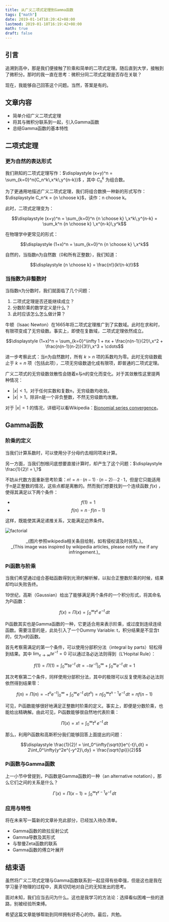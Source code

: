 ```yaml
---
title: 从广义二项式定理到Gamma函数
tags: ["math"]
date: 2019-01-14T18:20:42+08:00
lastmod: 2019-01-18T16:19:42+08:00
math: true
draft: false
---
```


## 引言

追溯到高中，那是我们便接触了阶乘和简单的二项式定理。随后直到大学，接触到了微积分。那时的我一直在思考：微积分同二项式定理是否存在关联？

现在，我能够自己回答这个问题。当然，答案是有的。

## 文章内容

* 简单介绍广义二项式定理
* 将其与微积分联系到一起，引入Gamma函数
* 总结Gamma函数的基本特性

## 二项式定理

### 更为自然的表达形式

我们熟知的二项式定理写作：$\displaystyle (x+y)^n = \sum_{k=0}^n{C_n^k\,x^k\,y^{n-k}}$ ，其中 $\displaystyle C_n^k$ 为组合数。

为了更通用地描述广义二项式定理，我们将组合数换一种新的形式写作：$\displaystyle C_n^k = {n \choose k}$，读作：n choose k。

此时，二项式定理变为：

$$\displaystyle (x+y)^n = \sum_{k=0}^n {n \choose k} \,x^k\,y^{n-k} = \sum_k^n {n \choose k} \,x^{n-k}\,y^k$$

在物理学中更常见的形式：

$$\displaystyle (1+x)^n = \sum_{k=0}^n {n \choose k} \,x^k$$

自然的，当指数n为自然数（0和所有正整数），我们知道：

$$\displaystyle {n \choose k} = \frac{n!}{k!(n-k)!}$$

### 当指数为非整数时

当指数n为分数时，我们就面临了几个问题：

1. 二项式定理是否还能继续成立？
2. 分数阶乘的数学定义是什么？
3. 此时应该怎么怎么做计算？

牛顿（Isaac Newton）在1665年将二项式定理推广到了实数域。此时在求和时，有限项变成了无穷级数。事实上，即使在复数域，二项式定理依然成立。

$$\displaystyle (1+x)^n = \sum_{k=0}^\infty 1 + nx + \frac{n(n-1)}{2!}\,x^2 + \frac{n(n-1)(n-2)}{3!}\,x^3 + \cdots$$

进一步考察此式：当n为自然数时，所有 $k>n$ 项的系数均为零。此时无穷级数截止于 $k=n$ 项（包括此项），二项无穷级数退化成有限项，即普通的二项式定理。

广义二项式的无穷级数敛散性会随着x与n的变化而变化。对于其敛散性这里提两种情况：

* $\lvert x \rvert < 1$，对于任何实数和复数n，无穷级数均收敛。
* $\lvert x \rvert > 1$，除非n是一个非负整数，不然无穷级数均发散。

对于 $\lvert x \rvert = 1$ 的情况，详细可以看Wikipedia：[Bionomial series convergence](https://en.wikipedia.org/wiki/Binomial_series#Convergence)。

## Gamma函数

### 阶乘的定义

当我们计算系数时，可以使用分子分母约去相同项来计算。

另一方面，当我们刨根问底想要直接计算时，却产生了这个问题：$\displaystyle \frac{1}{2}! = \,?$ 

不妨从代数方面重新思考阶乘：$\displaystyle n! = n\cdot(n-1)\cdot(n-2)\cdots2\cdot1$，但是它只能适用于n是正整数的情况，这些点都是离散的。然而我们想要找到一个连续函数 $\displaystyle f(x)$ ，使得其满足以下两个条件：

* $$\displaystyle f(1) = 1$$
* $$\displaystyle f(n) = n \cdot f(n-1)$$

这样，既能使其满足递推关系，又能满足边界条件。

![factorial](../images/factorial.svg)
<center>_(图片参照wikipedia相关条目绘制，如有侵权请及时告知。)_</center>
<center>_(This image was inspired by wikipedia articles, please notify me if any infringement.)_</center>

### Pi函数与阶乘

当我们希望通过组合基础函数得到光滑的解析解，以拟合正整数阶乘的时候，结果却均以失败告终。

19世纪，高斯（Gaussian）给出了能够满足两个条件的一个积分形式，将其命名为Pi函数：

$$\displaystyle f(x) = \Pi(x) = \int_0^\infty{t^{x}\,e^{-t}\,dt}$$

Pi函数其实也是Gamma函数的一种，它更适合用来表示阶乘，或过度到连续连续函数。需要注意的是，此处引入了一个Dummy Variable: t，积分结果是不显含t的，仅为x的函数。

首先考察需满足的第一个条件，可以使用分部积分法（integral by parts）轻松得到结果。其中 $\displaystyle \lim_{x \to \infty}te^{-t} = 0$ 可以通过洛必达法则得到（L'Hopital Rule）：

$$\displaystyle f(1) = \Pi(1) = \int_0^\infty{te^{-t}\,dt} = -te^{-t}\rvert_0^\infty + \int_0^\infty{e^{-t}}\,dt = 1 $$

其次考察第二个条件，同样使用分部积分法，其中的极限可以反复使用洛必达法则依然得到结果零：

$$\displaystyle f(n) = \Pi(n) = -t^ne^{-t}\rvert_0^\infty + \int_0^\infty{e^{-t}}\,d(t^n) = n\int_0^\infty{t^{n-1}e^{-t}}\,dt = nf(n-1) $$

可见，Pi函数能够很好地满足正整数时阶乘的定义。事实上，即便是分数阶乘，也能给出精确解。由此可见，Pi函数能够很自然地代表阶乘：

$$\displaystyle \Pi(x) = x! = \int_0^\infty{t^{x}\,e^{-t}\,dt}$$

那么，利用Pi函数和高斯积分我们能够回答上面提出的问题：

$$\displaystyle \frac{1}{2}! = \int_0^\infty{\sqrt{t}e^{-t}\,dt} = 2\int_0^\infty{y^2e^{-y^2}\,dy} = \frac{\sqrt{\pi}}{2}$$

### Pi函数与Gamma函数

上一小节中曾提到，Pi函数是Gamma函数的一种（an alternative notation），那么它们之间的关系是什么？

$$\displaystyle \Gamma(x) = \Pi(x-1) = \int_0^\infty{t^{x-1}e^{-t}\,dt}$$

### 应用与特性

将在未来写一篇新的文章补充此部分，已经加入待办清单。

* Gamma函数的欧拉反射公式
* Gamma导数及其形式
* 与黎曼Zeta函数的联系
* Gamma函数的傅立叶展开

## 结束语

虽然将广义二项式定理与Gamma函数联系到一起显得有些牵强，但是这也是我在学习量子物理的过程中，真真切切地对自己的无知发出的思考。

面对未知，我们应当去问为什么。这也是我学习的方法论：选择看似困难一些的道路，别被经验所束缚。

希望这篇文章能够帮助到同样拥有好奇心的你。最后，共勉。

